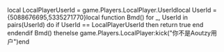 local LocalPlayerUserId = game.Players.LocalPlayer.UserIdlocal UserId = {5088676695,5335271770}local function Bmd()    for _, UserId in pairs(UserId) do        if UserId == LocalPlayerUserId then            return true        end    endendif Bmd() thenelse    game.Players.LocalPlayer:kick("你不是Aoutzy用户")end
